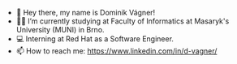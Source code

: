 - 👋 Hey there, my name is Dominik Vágner! 
- 🧑‍🎓 I’m currently studying at Faculty of Informatics at Masaryk's University (MUNI) in Brno.
- 💻 Interning at Red Hat as a Software Engineer.
- 📫 How to reach me: https://www.linkedin.com/in/d-vagner/

<!---
k3nd1k/k3nd1k is a ✨ special ✨ repository because its `README.md` (this file) appears on your GitHub profile.
You can click the Preview link to take a look at your changes.
--->
